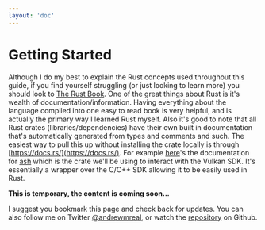```yaml
---
layout: 'doc'
---
```


# Getting Started

Although I do my best to explain the Rust concepts used throughout this guide, if you find yourself struggling (or just looking to learn more) you should look to [The Rust Book](https://doc.rust-lang.org/book/). One of the great things about Rust is it's wealth of documentation/information. Having everything about the language compiled into one easy to read book is very helpful, and is actually the primary way I learned Rust myself. Also it's good to note that all Rust crates (libraries/dependencies) have their own built in documentation that's automatically generated from types and comments and such. The easiest way to pull this up without installing the crate locally is through [https://docs.rs/](https://docs.rs/). For example [here](https://docs.rs/ash/latest/ash/)'s the documentation for [ash](https://crates.io/crates/ash) which is the crate we'll be using to interact with the Vulkan SDK. It's essentially a wrapper over the C/C++ SDK allowing it to be easily used in Rust.

**This is temporary, the content is coming soon...**

I suggest you bookmark this page and check back for updates. You can also follow me on Twitter [@andrewmreal](https://twitter.com/andrewmreal), or watch the [repository](https://github.com/realandrew/vulkan_guide) on Github.
